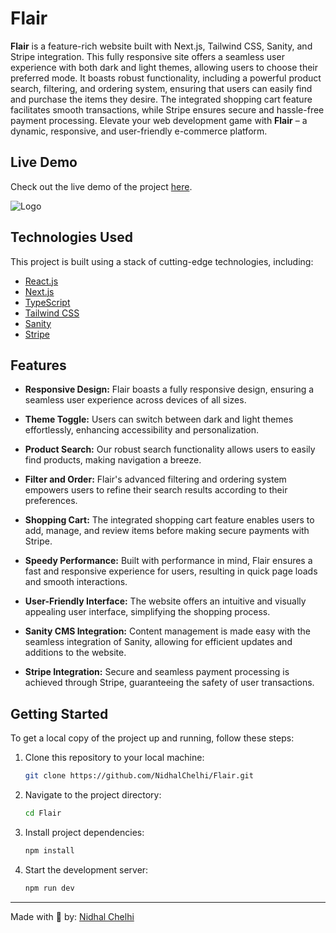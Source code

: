 # Flair

**Flair** is a feature-rich website built with Next.js, Tailwind CSS, Sanity, and Stripe integration. This fully responsive site offers a seamless user experience with both dark and light themes, allowing users to choose their preferred mode. It boasts robust functionality, including a powerful product search, filtering, and ordering system, ensuring that users can easily find and purchase the items they desire. The integrated shopping cart feature facilitates smooth transactions, while Stripe ensures secure and hassle-free payment processing. Elevate your web development game with **Flair** – a dynamic, responsive, and user-friendly e-commerce platform.

## Live Demo

Check out the live demo of the project [here](https://flair-store.vercel.app).

![Logo](https://github.com/NidhalChelhi/Flair/blob/main/public/FlairShowcase.png)


## Technologies Used

This project is built using a stack of cutting-edge technologies, including:

- [React.js](https://reactjs.org/)
- [Next.js](https://nextjs.org/)
- [TypeScript](https://www.typescriptlang.org/)
- [Tailwind CSS](https://tailwindcss.com/)
- [Sanity](https://www.sanity.io/)
- [Stripe](https://www.stripe.com/)

## Features

- **Responsive Design:** Flair boasts a fully responsive design, ensuring a seamless user experience across devices of all sizes.

- **Theme Toggle:** Users can switch between dark and light themes effortlessly, enhancing accessibility and personalization.

- **Product Search:** Our robust search functionality allows users to easily find products, making navigation a breeze.

- **Filter and Order:** Flair's advanced filtering and ordering system empowers users to refine their search results according to their preferences.

- **Shopping Cart:** The integrated shopping cart feature enables users to add, manage, and review items before making secure payments with Stripe.

- **Speedy Performance:** Built with performance in mind, Flair ensures a fast and responsive experience for users, resulting in quick page loads and smooth interactions.

- **User-Friendly Interface:** The website offers an intuitive and visually appealing user interface, simplifying the shopping process.

- **Sanity CMS Integration:** Content management is made easy with the seamless integration of Sanity, allowing for efficient updates and additions to the website.

- **Stripe Integration:** Secure and seamless payment processing is achieved through Stripe, guaranteeing the safety of user transactions.

## Getting Started

To get a local copy of the project up and running, follow these steps:

1. Clone this repository to your local machine:
   ```bash
   git clone https://github.com/NidhalChelhi/Flair.git
   ```

2. Navigate to the project directory:
   ```bash
   cd Flair
   ```

3. Install project dependencies:
   ```bash
   npm install
   ```

4. Start the development server:
   ```bash
   npm run dev
   ```
---

Made with 🤍 by: [Nidhal Chelhi](https://nidhalchelhi.vercel.app)
